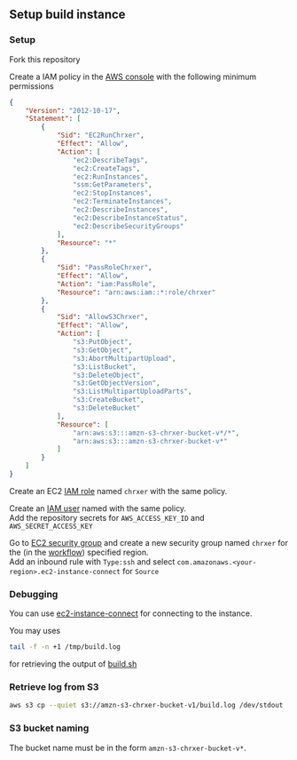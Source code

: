 ## Setup build instance

### Setup
Fork this repository

Create a IAM policy in the [AWS console](https://console.aws.amazon.com/iamv2/home#/policies) with the following minimum permissions
```json
{
    "Version": "2012-10-17",
    "Statement": [
        {
            "Sid": "EC2RunChrxer",
            "Effect": "Allow",
            "Action": [
                "ec2:DescribeTags",
                "ec2:CreateTags",
                "ec2:RunInstances",
                "ssm:GetParameters",
                "ec2:StopInstances",
                "ec2:TerminateInstances",
                "ec2:DescribeInstances",
                "ec2:DescribeInstanceStatus",
                "ec2:DescribeSecurityGroups"
            ],
            "Resource": "*"
        },
        {
            "Sid": "PassRoleChrxer",
            "Effect": "Allow",
            "Action": "iam:PassRole",
            "Resource": "arn:aws:iam::*:role/chrxer"
        },
        {
            "Sid": "AllowS3Chrxer",
            "Effect": "Allow",
            "Action": [
                "s3:PutObject",
                "s3:GetObject",
                "s3:AbortMultipartUpload",
                "s3:ListBucket",
                "s3:DeleteObject",
                "s3:GetObjectVersion",
                "s3:ListMultipartUploadParts",
                "s3:CreateBucket",
                "s3:DeleteBucket"
            ],
            "Resource": [
                "arn:aws:s3:::amzn-s3-chrxer-bucket-v*/*",
                "arn:aws:s3:::amzn-s3-chrxer-bucket-v*"
            ]
        }
    ]
}
```
Create an EC2 [IAM role](https://console.aws.amazon.com/iamv2/home#/roles) named `chrxer` with the same policy.

Create an [IAM user](https://console.aws.amazon.com/iamv2/home#/users) named with the same policy. \
Add the repository secrets for `AWS_ACCESS_KEY_ID` and `AWS_SECRET_ACCESS_KEY`

Go to [EC2 security group](https://console.aws.amazon.com/ec2/home#SecurityGroups:) and create a new security group named `chrxer` for the (in the [workflow](../.github/workflows/build.yml)) specified region. \
Add an inbound rule with `Type:ssh` and select `com.amazonaws.<your-region>.ec2-instance-connect` for `Source` 

### Debugging
You can use [ec2-instance-connect](https://docs.aws.amazon.com/AWSEC2/latest/UserGuide/ec2-instance-connect-methods.html) for connecting to the instance.

You may uses
```bash
tail -f -n +1 /tmp/build.log
```
for retrieving the output of [build.sh](../build.sh)

### Retrieve log from S3
```bash
aws s3 cp --quiet s3://amzn-s3-chrxer-bucket-v1/build.log /dev/stdout
```

### S3 bucket naming
The bucket name must be in the form `amzn-s3-chrxer-bucket-v*`.
